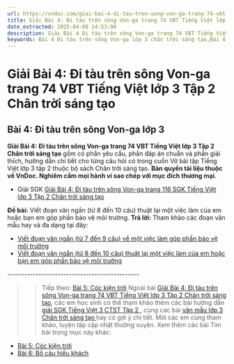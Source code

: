 ```yaml
---
url: https://vndoc.com/giai-bai-4-di-tau-tren-song-von-ga-trang-74-vbt-tieng-viet-lop-3-tap-2-chan-troi-sang-tao-294811
title: Giải Bài 4: Đi tàu trên sông Von-ga trang 74 VBT Tiếng Việt lớp 3 Tập 2 Chân trời sáng tạo - VnDoc.com
date_extracted: 2025-04-08 14:53:00
description: Giải Bài 4 Đi tàu trên sông Von-ga trang 74 VBT Tiếng Việt lớp 3 Tập 2 CTST được biên soạn nhằm giúp các em HS đạt kết quả tốt trong quá trình làm bài tập và học tập môn Tiếng Việt lớp 3.
keywords: Bài 4 Đi tàu trên sông Von-ga lớp 3 chân trời sáng tạo,Bài 4 Đi tàu trên sông Von-ga trang 76,giải Bài 4 Đi tàu trên sông Von-ga lớp 3,Bài 4 Đi tàu trên sông Von-ga lớp 3,giải vbt Bài 4 Đi tàu trên sông Von-ga lớp 3,Bài 4 Đi tàu trên sông Von-ga,tiếng việt lớp 3 chân trời sáng tạo,tiếng việt lớp 3 ctst,tiếng việt lớp 3,sách tiếng việt lớp 3,bài tập tiếng việt lớp 3
---
```


# Giải Bài 4: Đi tàu trên sông Von-ga trang 74 VBT Tiếng Việt lớp 3 Tập 2 Chân trời sáng tạo
## **Bài 4: Đi tàu trên sông Von-ga lớp 3**
**Giải Bài 4: Đi tàu trên sông Von-ga trang 74 VBT Tiếng Việt lớp 3 Tập 2 Chân trời sáng tạo** gồm có phần yêu cầu, phần đáp án chuẩn và phần giải thích, hướng dẫn chi tiết cho từng câu hỏi có trong cuốn Vở bài tập Tiếng Việt lớp 3 tập 2 thuộc bộ sách Chân trời sáng tạo.
**Bản quyền tài liệu thuộc về VnDoc. Nghiêm cấm mọi hành vi sao chép với mục đích thương mại.**
  * Giải SGK [Giải Bài 4: Đi tàu trên sông Von-ga trang 116 SGK Tiếng Việt lớp 3 Tập 2 Chân trời sáng tạo](<https://vndoc.com/giai-bai-4-di-tau-tren-song-von-ga-trang-116-tieng-viet-lop-3-tap-2-chan-troi-sang-tao-292350>)

**Đề bài:** Viết đoạn văn ngắn \(từ 8 đến 10 câu\) thuật lại một việc làm của em hoặc bạn em góp phần bảo vệ môi trường.
**Trả lời:**
Tham khảo các đoạn văn mẫu hay và đa dạng tại đây:
  * [Viết đoạn văn ngắn \(từ 7 đến 9 câu\) về một việc làm góp phần bảo vệ môi trường](<https://vndoc.com/viet-ve-mot-viec-lam-gop-phan-bao-ve-moi-truong-lop-3-290632>)
  * [Viết đoạn văn ngắn \(từ 8 đến 10 câu\) thuật lại một việc làm của em hoặc bạn em góp phần bảo vệ môi trường](<https://vndoc.com/thuat-lai-mot-viec-lam-gop-phan-bao-ve-moi-truong-lop-3-290636>)

\-----------------------------------------------
>> Tiếp theo: [Bài 5: Cóc kiện trời](<https://vndoc.com/giai-bai-5-coc-kien-troi-trang-76-vbt-tieng-viet-lop-3-tap-2-chan-troi-sang-tao-294813>)
Ngoài bài [Giải Bài 4: Đi tàu trên sông Von-ga trang 74 VBT Tiếng Việt lớp 3 Tập 2 Chân trời sáng tạo](<https://vndoc.com/giai-bai-4-di-tau-tren-song-von-ga-trang-74-vbt-tieng-viet-lop-3-tap-2-chan-troi-sang-tao-294811>), các em học sinh có thể tham khảo thêm các bài hướng dẫn [ giải SGK Tiếng Việt 3 CTST Tập 2 ](<https://vndoc.com/tieng-viet-lop-3-ctst-tap2>) , cùng các bài [ văn mẫu lớp 3 Chân trời sáng tạo ](<https://vndoc.com/tap-lam-van-lop-3ctst>) hay có gợi ý chi tiết. Mời các em cùng tham khảo, luyện tập cập nhật thường xuyên.
Xem thêm các bài Tìm bài trong mục này khác:
  * [Bài 5: Cóc kiện trời](</giai-bai-5-coc-kien-troi-trang-76-vbt-tieng-viet-lop-3-tap-2-chan-troi-sang-tao-294813>)
  * [Bài 6: Bồ câu hiếu khách](</giai-bai-6-bo-cau-hieu-khach-trang-80-vbt-tieng-viet-lop-3-tap-2-chan-troi-sang-tao-294817>)

